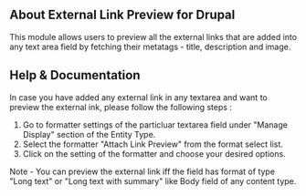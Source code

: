 About External Link Preview for Drupal
-------------------------
This module allows users to preview all the external links
that are added into any text area field by fetching their
metatags - title, description and image.

Help & Documentation
--------------------
In case you have added any external link in any textarea
and want to preview the external ink,
please follow the following steps :

1. Go to formatter settings of the particluar textarea field
   under "Manage Display" section of the Entity Type.
2. Select the formatter "Attach Link Preview" from the format select list.
3. Click on the setting of the formatter and choose your desired options.

Note - You can preview the external link iff the field has format of type "Long text" or "Long text with summary" like Body field of any content type.
